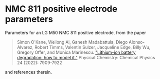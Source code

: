 # NMC 811 positive electrode parameters

Parameters for an LG M50 NMC 811 positive electrode, from the paper

> Simon O'Kane, Weilong Ai, Ganesh Madabattula, Diego Alonso-Alvarez, Robert Timms, Valentin Sulzer, Jacqueline Edge, Billy Wu, Gregory Offer, and Monica Marinescu. ["Lithium-ion battery degradation: how to model it."](https://pubs.rsc.org/en/content/articlelanding/2022/cp/d2cp00417h) Physical Chemistry: Chemical Physics 24 (2022): 7909-7922

and references therein.
